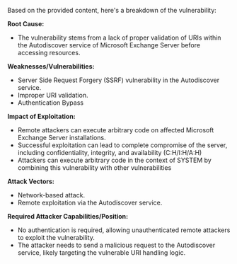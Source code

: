 Based on the provided content, here's a breakdown of the vulnerability:

**Root Cause:**
- The vulnerability stems from a lack of proper validation of URIs within the Autodiscover service of Microsoft Exchange Server before accessing resources.

**Weaknesses/Vulnerabilities:**
- Server Side Request Forgery (SSRF) vulnerability in the Autodiscover service.
- Improper URI validation.
- Authentication Bypass

**Impact of Exploitation:**
- Remote attackers can execute arbitrary code on affected Microsoft Exchange Server installations.
- Successful exploitation can lead to complete compromise of the server, including confidentiality, integrity, and availability (C:H/I:H/A:H)
-  Attackers can execute arbitrary code in the context of SYSTEM by combining this vulnerability with other vulnerabilities

**Attack Vectors:**
- Network-based attack.
- Remote exploitation via the Autodiscover service.

**Required Attacker Capabilities/Position:**
- No authentication is required, allowing unauthenticated remote attackers to exploit the vulnerability.
-  The attacker needs to send a malicious request to the Autodiscover service, likely targeting the vulnerable URI handling logic.